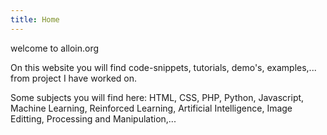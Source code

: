 ```yaml
---
title: Home
---
```


welcome to alloin.org

On this website you will find code-snippets, tutorials, demo's, examples,... from project I have worked on.

Some subjects you will find here: HTML, CSS, PHP, Python, Javascript, Machine Learning, Reinforced Learning, Artificial Intelligence, Image Editting, Processing and Manipulation,...